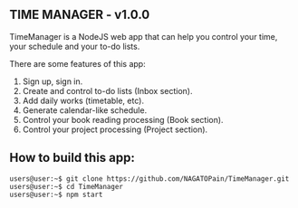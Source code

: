 ## TIME MANAGER - v1.0.0

TimeManager is a NodeJS web app that can help you control your time, your schedule and your to-do lists.

There are some features of this app:
1. Sign up, sign in.
2. Create and control to-do lists (Inbox section).
3. Add daily works (timetable, etc).
4. Generate calendar-like schedule.
5. Control your book reading processing (Book section).
6. Control your project processing (Project section).

## How to build this app:
```console
users@user:~$ git clone https://github.com/NAGATOPain/TimeManager.git
users@user:~$ cd TimeManager
users@user:~$ npm start
```
